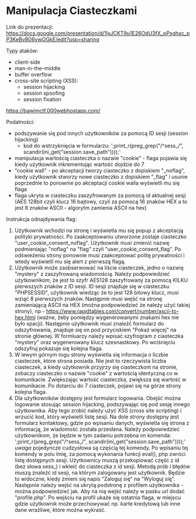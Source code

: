 # Manipulacja Ciasteczkami

Link do prezentacji:
https://docs.google.com/presentation/d/1lyJCKT9u1E26OdU3fX_pPsghxc_pP3KeBvB06vwOGkE/edit?usp=sharing


Typy ataków:
- client-side
- man-in-the-middle
- buffer overflow
- cross-site scripting (XSS):
  - session hijacking
  - session spoofing
  - session fixation


https://bawimctf.000webhostapp.com/
  

Podatności:
- podszywanie się pod innych użytkowników za pomocą ID sesji (session hijacking)
  - kod do wstrzyknięcia w formularzu: ';print_r(preg_grep("/^sess_/", scandir(ini_get("session.save_path"))));'
- manipulacja wartością ciasteczka o nazwie "cookie" - flaga pojawia się kiedy użytkownik inkrementując wartość dojdzie do 7
- "cookie wall" - po akceptacji tworzy ciasteczko z dopiskiem "_noflag", kiedy użytkownik stworzy nowe ciasteczko z dopiskiem "_flag" i usunie poprzednie to ponownie po akceptacji cookie walla wyświetli mu się flaga
- flaga ukryta w ciasteczku zaszyfrowanym za pomocą id aktualnej sesji (AES 128bit czyli klucz 16 bajtowy, czyli za pomocą 16 znaków HEX a to jest 8 znaków ASCII - algorytm zamienia ASCII na hex)


Instrukcja odnajdywania flag:
1. Użytkownik wchodzi na stronę i wyświetla mu się popup z akceptacją polityki prywatności. Po zaakceptowaniu utworzone zostaje ciasteczko "user_cookie_consent_noflag". Użytkownik musi zmienić nazwę podmieniając "noflag" na "flag" czyli "user_cookie_consent_flag". Po odświeżeniu strony ponownie musi zaakceptować politę prywatności i wtedy wyświetli mu się alert z pierwszą flagą.
2. Użytkownik może zaobserwować na liście ciasteczek, jedno o nazwię "mystery" z zaszyfrowaną wiadomością. Należy podpowiedzieć użytkownikom, że jest to szyfr AES128 zaszyfrowany za pomocą KILKU pierwszych znaków z ID sesji. ID sesji znajduje się w ciasteczku "PHPSESSID", użytkownik wiedząc że to jest 128 bitowy klucz, musi wziąć 8 pierwszych znaków. Następnie musi wejść na stronę zamieniającą ASCII na HEX (można podpowiedzieć że należy użyć takiej strony), np - https://www.rapidtables.com/convert/number/ascii-to-hex.html (ważne, żeby pomiędzy wygenerowanymi znakami hex nie było spacji). Następnie użytkownik musi znaleźć formularz do odszyfrowania, znajduje się on pod przyciskiem "Pokaż więcej" na stronie głównej. W formluarzy należy wpisać szyfrogram z ciasteczka "mystery" oraz wygenerowany klucz szesnastkowy. Po wciśnięciu odszyfruj pokazuje się kolejna flaga.
3. W lewym górnym rogu strony wyświetla się informacja o liczbie ciasteczek, które strona posiada. Nie jest to rzeczywista liczba ciasteczek, a kiedy użytkownik przyjrzy się ciasteczkom na stronie, zobaczy ciasteczko o nazwie "cookie" z wartością identyczną co w komunikacie. Zwiększając wartość ciasteczka, zwiększa się wartość w komunikacie. Po dotarciu do 7 ciasteczek, pojawi się na górze strony kolejna flaga.
4. Dla użytkowników dostępny jest formularz logowania. Obejść można logowanie stosując session hijacking, podszywając się pod sesję innego użytkownika. Aby tego zrobić należy użyć XSS (cross site scripting) i wrzucić kod, który wyświetli listę sesji. Na dole strony dostępny jest formularz kontaktowy, gdzie po wpisaniu danych, wyświetla się strona z informacją, że wiadomość została przesłana. Należy podpowiedzieć użytkownikom, że będzie w tym zadaniu potrzebna im komenda: ';print_r(preg_grep("/^sess_/", scandir(ini_get("session.save_path"))));'    *uwaga* pojedyncze cudzysłowa są częścią tej komendy. Po wpisaniu tej komendy w polu Imię, za pomocą wykonania funkcji eval(), php zwróci listę dostępnych sesji. Użytkownicy muszą przekopiować część z id (bez słowa sess_) i wkleić do ciasteczka z id sesji. Metodą prób i błędów muszą znaleźć id sesji, na którym zalogowany jest użytkownik. Będzie to widoczne, kiedy zmieni się napis "Zaloguj się" na "Wyloguj się". Następnie należy wejść na ukrytą podstronę z profilem użytkownika - można podpowiedzieć jak. Aby na nią wejść należy w pasku url dodać "profile.php". Po wejściu na profil ukaże się ostatnia flaga, w miejscu gdzie użytkownik może przechowywać np. karte kredytową lub inne dane wrażliwe, które można wykraść.
